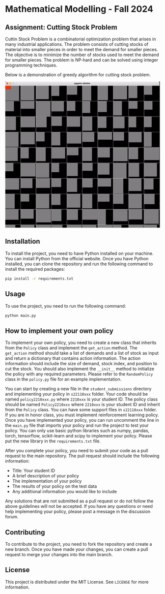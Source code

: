 # Mathematical Modelling - Fall 2024

## Assignment: Cutting Stock Problem
<!-- Describe cutting stock problem -->
Cuttin Stock Problem is a combinatorial optimization problem that arises in many industrial applications. The problem consists of cutting stocks of material into smaller pieces in order to meet the demand for smaller pieces. The objective is to minimize the number of stocks used to meet the demand for smaller pieces. The problem is NP-hard and can be solved using integer programming techniques.

Below is a demonstration of greedy algorithm for cutting stock problem.
<!-- Show gif file named demo/greedy.gif -->
![Greedy Algorithm](demo/greedy.gif)

## Installation
<!-- Describe how to install the project -->
To install the project, you need to have Python installed on your machine. You can install Python from the official website. Once you have Python installed, you can clone the repository and run the following command to install the required packages:
```bash
pip install -r requirements.txt
```

## Usage
<!-- Describe how to use the project -->
To use the project, you need to run the following command:
```bash
python main.py
```

## How to implement your own policy
<!-- Describe how to implement your own policy -->
To implement your own policy, you need to create a new class that inherits from the `Policy` class and implement the `get_action` method. The `get_action` method should take a list of demands and a list of stock as input and return a dictionary that contains action information. The action information should include the size of demand, stock index, and position to cut the stock. You should also implement the `__init__` method to initialize the policy with any required parameters. Please refer to the `RandomPolicy` class in the `policy.py` file for an example implementation.

You can start by creating a new file in the `student_submissions` directory and implementing your policy in `s22110xxx` folder. Your code should be named `policy2210xxx.py` where `2210xxx` is your student ID. The policy class should be named `Policy2210xxx` where `2210xxx` is your student ID and inherit from the `Policy` class. You can have some support files in `s22110xxx` folder. If you are in honor class, you must implement reinforcement learning policy. Once you have implemented your policy, you can run uncomment the line in the `main.py` file that imports your policy and run the project to test your policy. You can only use basic python libraries such as numpy, pandas, torch, tensorflow, scikit-learn and scipy to implement your policy. Please put the new library in the `requirements.txt` file.  

After you complete your policy, you need to submit your code as a pull request to the main repository. The pull request should include the following information:
- Title: Your student ID
- A brief description of your policy
- The implementation of your policy
- The results of your policy on the test data
- Any additional information you would like to include

Any solutions that are not submitted as a pull request or do not follow the above guidelines will not be accepted. If you have any questions or need help implementing your policy, please post a message in the discussion forum.

## Contributing
<!-- Describe how to contribute to the project -->
To contribute to the project, you need to fork the repository and create a new branch. Once you have made your changes, you can create a pull request to merge your changes into the main branch.

## License
<!-- Describe the license under which the project is distributed -->
This project is distributed under the MIT License. See `LICENSE` for more information.
